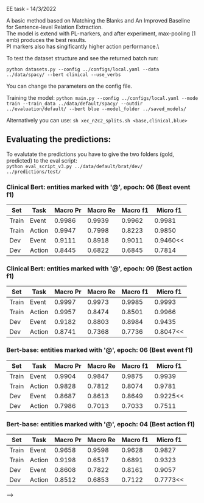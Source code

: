EE task - 14/3/2022

A basic method based on Matching the Blanks and An Improved Baseline for Sentence-level Relation Extraction.\
The model is extend with PL-markers, and after experiment, max-pooling (1 emb) produces the best results.\
Pl markers also has singificantly higher action performance.\

To test the dataset structure and see the returned batch run:
```
python datasets.py --config ../configs/local.yaml --data ../data/spacy/ --bert clinical --use_verbs 
```
You can change the parameters on the config file. 

Training the model: 
```python main.py --config ../configs/local.yaml --mode train --train_data ../data/default/spacy/ --outdir ../evaluation/default/ --bert blue --model_folder ../saved_models/```

Alternatively you can use: 
```sh xec_n2c2_splits.sh <base,clinical,blue>```

## Evaluating the predictions:
To evalutate the predictions you have to give the two folders (gold, predicted) to the eval script:<br>
```python eval_script_v3.py ../data/default/brat/dev/ ../predictions/test/```




<!-- 
## Older results with solid markers

### Clinical Bert: entities marked with '@', epoch: 06 (Best event f1)

Results:
```
*********************** Medication Extraction ************************
                      ------- strict -------    ------ lenient -------
                      Prec.   Rec.    F(b=1)    Prec.   Rec.    F(b=1)
                Drug  1.0000  0.9901  0.9950    1.0000  0.9901  0.9950


************************ Event Classification ************************
                      ------- strict -------    ------ lenient -------
                      Prec.   Rec.    F(b=1)    Prec.   Rec.    F(b=1)
         Disposition  0.9418  0.8856  0.9128    0.9418  0.8856  0.9128
       Nodisposition  0.9658  0.9738  0.9698    0.9658  0.9738  0.9698
        Undetermined  0.8256  0.8161  0.8208    0.8256  0.8161  0.8208
                      ------------------------------------------------
     Overall (micro)  0.9493  0.9427  0.9460    0.9493  0.9427  0.9460
     Overall (macro)  0.9111  0.8918  0.9011    0.9111  0.8918  0.9011


*********************** Context Classification ***********************
                      ------- strict -------    ------ lenient -------
                      Prec.   Rec.    F(b=1)    Prec.   Rec.    F(b=1)
              Action  0.8201  0.7014  0.7561    0.8201  0.7014  0.7561
```
There is a discrepancy in the Action measures of the eval and my script.\
The main reason is that for my script I also count the action predictions of the golden events.\
But in an end-to-end setting that would be incorrect, since if we do not predict Disposition event, we wouldn't predict any actions.\
Howeve, I will leave this score for my script, to have a measure for the action predicting capabilities of the model.

<!-- We got you  330-04 ['E17', 'E18', 'E19'] ['Stop', 'Start', 'Stop'] -->
### Clinical Bert: entities marked with '@', epoch: 06 (Best event f1)
| Set | Task | Macro Pr | Macro Re | Macro f1 | Micro f1 |
|-------|--------|----------|----------|----------|----------|
| Train | Event  |  0.9986  |  0.9939  |  0.9962  |  0.9981  |
| Train | Action |  0.9947  |  0.7998  |  0.8223  |  0.9850  |
|  Dev  | Event  |  0.9111  |  0.8918  |  0.9011  |  0.9460<<|
|  Dev  | Action |  0.8445  |  0.6822  |  0.6845  |  0.7814  |

<!-- ---------- Epoch: 06 ----------
	TRAIN / LOSS =     0.0130  Time 0h 00m 51s  Dispotion counts: 1128/1127/1132/6125
Events : Macro_Pr = 0.9986 | Macro_Re = 0.9939 | Macro_F1  = 0.9962 | Micro_F1 = 0.9981 <<<
actions y_pred size (1132, 7) y_pred sum 1160.0
Actions: Macro_Pr = 0.9947 | Macro_Re = 0.7998 | Macro_F1  = 0.8223 | Micro_F1 = 0.9850
actions y_pred size (6125, 7) y_pred sum 4667.0
Actions: Macro_Pr = 0.7856 | Macro_Re = 0.7998 | Macro_F1  = 0.6568 | Micro_F1 = 0.3939
	DEV   / LOSS =     0.1705  Time 0h 00m 02s  Dispotion counts: 201/189/212/1010
Events : Macro_Pr = 0.9111 | Macro_Re = 0.8918 | Macro_F1  = 0.9011 | Micro_F1 = 0.9460 <<<
actions y_pred size (212, 7) y_pred sum 210.0
Actions: Macro_Pr = 0.8445 | Macro_Re = 0.6822 | Macro_F1  = 0.6845 | Micro_F1 = 0.7814
actions y_pred size (1010, 7) y_pred sum 881.0
Actions: Macro_Pr = 0.6747 | Macro_Re = 0.6822 | Macro_F1  = 0.5506 | Micro_F1 = 0.3052
Saving checkpoint
current best epoch: 6
-----Saving predictions for current epoch 6 -----
 -->

### Clinical Bert: entities marked with '@', epoch: 09 (Best action f1)
| Set | Task | Macro Pr | Macro Re | Macro f1 | Micro f1 |
|-------|--------|----------|----------|----------|----------|
| Train | Event  |  0.9997  |  0.9973  |  0.9985  |  0.9993  |
| Train | Action |  0.9957  |  0.8474  |  0.8501  |  0.9966  |
|  Dev  | Event  |  0.9182  |  0.8803  |  0.8984  |  0.9435  |
|  Dev  | Action |  0.8741  |  0.7368  |  0.7736  |  0.8047<<|

<!-- ---------- Epoch: 09 ----------
	TRAIN / LOSS =     0.0061  Time 0h 00m 51s  Dispotion counts: 1128/1125/1129/6125
Events : Macro_Pr = 0.9997 | Macro_Re = 0.9973 | Macro_F1  = 0.9985 | Micro_F1 = 0.9993 <<<
actions y_pred size (1129, 7) y_pred sum 1173.0
Actions: Macro_Pr = 0.9957 | Macro_Re = 0.8474 | Macro_F1  = 0.8501 | Micro_F1 = 0.9966
actions y_pred size (6125, 7) y_pred sum 3259.0
Actions: Macro_Pr = 0.7320 | Macro_Re = 0.8474 | Macro_F1  = 0.6602 | Micro_F1 = 0.5280
	DEV   / LOSS =     0.1986  Time 0h 00m 02s  Dispotion counts: 201/188/211/1010
Events : Macro_Pr = 0.9182 | Macro_Re = 0.8803 | Macro_F1  = 0.8984 | Micro_F1 = 0.9435 <<<
actions y_pred size (211, 7) y_pred sum 210.0
Actions: Macro_Pr = 0.8741 | Macro_Re = 0.7368 | Macro_F1  = 0.7736 | Micro_F1 = 0.8047
actions y_pred size (1010, 7) y_pred sum 395.0
Actions: Macro_Pr = 0.7266 | Macro_Re = 0.7368 | Macro_F1  = 0.6733 | Micro_F1 = 0.5626
current best epoch: 6 -->

### Bert-base: entities marked with '@', epoch: 06 (Best event f1)
| Set | Task | Macro Pr | Macro Re | Macro f1 | Micro f1 |
|-------|--------|----------|----------|----------|----------|
| Train | Event  |  0.9904  |  0.9847  |  0.9875  |  0.9939  |
| Train | Action |  0.9828  |  0.7812  |  0.8074  |  0.9781  |
|  Dev  | Event  |  0.8687  |  0.8613  |  0.8649  |  0.9225<<|
|  Dev  | Action |  0.7986  |  0.7013  |  0.7033  |  0.7511  |

<!-- ---------- Epoch: 06 ----------
	TRAIN / LOSS =     0.0191  Time 0h 01m 05s  Dispotion counts: 1128/1117/1136/6125
Events : Macro_Pr = 0.9904 | Macro_Re = 0.9847 | Macro_F1  = 0.9875 | Micro_F1 = 0.9939 <<<
actions y_pred size (1136, 7) y_pred sum 1154.0
Actions: Macro_Pr = 0.9828 | Macro_Re = 0.7812 | Macro_F1  = 0.8074 | Micro_F1 = 0.9781
actions y_pred size (6125, 7) y_pred sum 1544.0
Actions: Macro_Pr = 0.8632 | Macro_Re = 0.7812 | Macro_F1  = 0.7385 | Micro_F1 = 0.8379
	DEV   / LOSS =     0.2051  Time 0h 00m 03s  Dispotion counts: 201/205/229/1010
Events : Macro_Pr = 0.8687 | Macro_Re = 0.8613 | Macro_F1  = 0.8649 | Micro_F1 = 0.9225 <<<
actions y_pred size (229, 7) y_pred sum 222.0
Actions: Macro_Pr = 0.7986 | Macro_Re = 0.7013 | Macro_F1  = 0.7033 | Micro_F1 = 0.7511
actions y_pred size (1010, 7) y_pred sum 326.0
Actions: Macro_Pr = 0.6179 | Macro_Re = 0.7013 | Macro_F1  = 0.6275 | Micro_F1 = 0.6081
 -->
 
 ### Bert-base: entities marked with '@', epoch: 04 (Best action f1)
| Set | Task | Macro Pr | Macro Re | Macro f1 | Micro f1 |
|-------|--------|----------|----------|----------|----------|
| Train | Event  |  0.9658  |  0.9598  |  0.9628  |  0.9827  |
| Train | Action |  0.9198  |  0.6517  |  0.6891  |  0.9323  |
|  Dev  | Event  |  0.8608  |  0.7822  |  0.8161  |  0.9057  |
|  Dev  | Action |  0.8512  |  0.6853  |  0.7122  |  0.7773<<|
 
<!--  ---------- Epoch: 04 ----------
	TRAIN / LOSS =     0.0451  Time 0h 02m 37s  Dispotion counts: 1128/1119/1161/6125
Events : Macro_Pr = 0.9658 | Macro_Re = 0.9598 | Macro_F1  = 0.9628 | Micro_F1 = 0.9827 <<<
actions y_pred size (1161, 7) y_pred sum 1142.0
Actions: Macro_Pr = 0.9198 | Macro_Re = 0.6517 | Macro_F1  = 0.6891 | Micro_F1 = 0.9323
actions y_pred size (6125, 7) y_pred sum 1944.0
Actions: Macro_Pr = 0.7532 | Macro_Re = 0.6517 | Macro_F1  = 0.5790 | Micro_F1 = 0.6927
	DEV   / LOSS =     0.2188  Time 0h 00m 11s  Dispotion counts: 201/174/212/1010
Events : Macro_Pr = 0.8608 | Macro_Re = 0.7822 | Macro_F1  = 0.8161 | Micro_F1 = 0.9057 <<<
actions y_pred size (212, 7) y_pred sum 202.0
Actions: Macro_Pr = 0.8512 | Macro_Re = 0.6853 | Macro_F1  = 0.7122 | Micro_F1 = 0.7773
actions y_pred size (1010, 7) y_pred sum 298.0
Actions: Macro_Pr = 0.7323 | Macro_Re = 0.6853 | Macro_F1  = 0.6362 | Micro_F1 = 0.6332 -->
 -->
